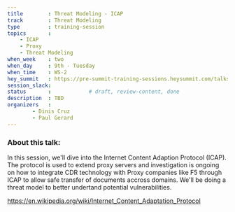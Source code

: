 ```yaml
---
title        : Threat Modeling - ICAP
track        : Threat Modeling
type         : training-session
topics       :
    - ICAP
    - Proxy
    - Threat Modeling
when_week    : two
when_day     : 9th - Tuesday
when_time    : WS-2
hey_summit   : https://pre-summit-training-sessions.heysummit.com/talks/threat-modeling-icap-2pm-bst/
session_slack:
status       :            # draft, review-content, done
description  : TBD
organizers   : 
        - Dinis Cruz
        - Paul Gerard
---
```


### About this talk:

In this session, we'll dive into the Internet Content Adaption Protocol (ICAP). The protocol is used to extend proxy servers and investigation is ongoing on how to integrate CDR technology with Proxy companies like F5 through ICAP to allow safe transfer of documents accross domains. We'll be doing a threat model to better undertand potential vulnerabilities.  

https://en.wikipedia.org/wiki/Internet_Content_Adaptation_Protocol



